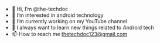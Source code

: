 - 👋 Hi, I’m @the-techdoc
- 👀 I’m interested in android technology 
- 🌱 I’m currently working on my YouTube channel
- 💞️ I always want to learn new things related to Android tech
- 📫 How to reach me thetechdoc123@gmail.com 

<!---
the-techdoc/the-techdoc is a ✨ special ✨ repository because its `README.md` (this file) appears on your GitHub profile.
You can click the Preview link to take a look at your changes.
--->
